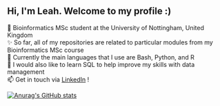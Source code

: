 ## Hi, I'm Leah. Welcome to my profile :)
📖 Bioinformatics MSc student at the University of Nottingham, United Kingdom <br/>
✨ So far, all of my repositories are related to particular modules from my Bioinformatics MSc course <br/>
🌱 Currently the main languages that I use are Bash, Python, and R <br/>
💬 I would also like to learn SQL to help improve my skills with data management <br/>
📫 Get in touch via [LinkedIn](https://www.linkedin.com/in/leah-ellis-a1a072246/) !

[![Anurag's GitHub stats](https://github-readme-stats.vercel.app/api?username=Leah31115&show_icons=true&theme=tokyonight)](https://github.com/anuraghazra/github-readme-stats)

<!-- GitHub stats https://github.com/anuraghazra/github-readme-stats

<!--
**Leah31115/Leah31115** is a ✨ _special_ ✨ repository because its `README.md` (this file) appears on your GitHub profile.

